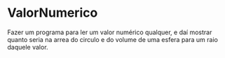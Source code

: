 # ValorNumerico
Fazer um programa para ler um valor numérico qualquer, e daí mostrar quanto seria na arrea do circulo e do volume de uma esfera para um raio daquele valor. 
